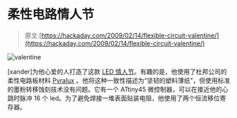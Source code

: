 # 柔性电路情人节

> 原文:[https://hackaday.com/2009/02/14/flexible-circuit-valentine/](https://hackaday.com/2009/02/14/flexible-circuit-valentine/)

![valentine](../Images/2c5f93b95e8f6c4dd00271ec2858c38a.png "valentine")

[xander]为他心爱的人打造了这款 [LED 情人节](http://www.synopticlabs.com/blog/index.php/2009/02/14/led-valentines-day-card/ "Synoptic Labs  » Blog Archive   » LED Valentines Day Card")。有趣的是，他使用了杜邦公司的柔性电路板材料 [Pyralux](http://www2.dupont.com/Pyralux/en_US/ "DuPont Pyralux® flexible circuit materials - laminates, adhesives and coverlay and bondply films") 。他将这种一致性描述为“坚韧的塑料薄纸”，但使用标准的墨粉转移蚀刻技术没有问题。它有一个 ATtiny45 微控制器，可以在接近他的心跳时脉冲 16 个 led。为了避免焊接一堆表面贴装电阻，他使用了两个恒流移位寄存器。